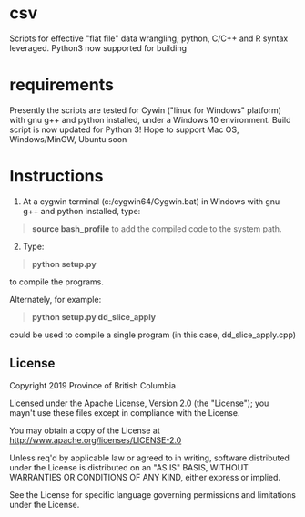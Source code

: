 # csv
Scripts for effective "flat file" data wrangling; python, C/C++ and R syntax leveraged. Python3 now supported for building

# requirements
Presently the scripts are tested for Cywin ("linux for Windows" platform) with gnu g++ and python installed, under a Windows 10 environment. Build script is now updated for Python 3! Hope to support Mac OS, Windows/MinGW, Ubuntu soon

# Instructions
1. At a cygwin terminal (c:/cygwin64/Cygwin.bat) in Windows with gnu g++ and python installed, type:

>**source bash_profile**
to add the compiled code to the system path.

2) Type:

>**python setup.py**

to compile the programs.

Alternately, for example:

>**python setup.py dd_slice_apply**

could be used to compile a single program (in this case, dd_slice_apply.cpp)

## License

Copyright 2019 Province of British Columbia

Licensed under the Apache License, Version 2.0 (the "License");
you mayn't use these files except in compliance with the License.

You may obtain a copy of the License at
http://www.apache.org/licenses/LICENSE-2.0

Unless req'd by applicable law or agreed to in writing,
software distributed under the License is distributed on an
"AS IS" BASIS, WITHOUT WARRANTIES OR CONDITIONS OF ANY KIND,
either express or implied.

See the License for specific language governing permissions
and limitations under the License.